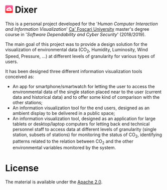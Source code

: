 <h1><img src="https://github.com/FabioDainese/Human_Computer_Interaction/blob/master/Source/Images/Smartphone/Smartphone%20Icon.png" width="24" alt="Dixer Logo">&nbsp;Dixer</h1>

This is a personal project developed for the '*Human Computer Interaction and Information Visualization*' [Ca' Foscari University](https://www.unive.it) master's degree course in '*Software Dependability and Cyber Security*' (2018/2019).

The main goal of this project was to provide a design solution for the visualization of environmental data (CO<sub>2</sub>, Humidity, Luminosity, Wind Speed, Pressure, ...) at different levels of granularity for various types of users.

It has been designed three different information visualization tools conceived as:
* An app for smartphone/smartwatch for letting the user to access the environmental data of the single station placed near to the user (current data and historical data) and to offer some kind of comparison with the other stations;
* An information visualization tool for the end users, designed as an ambient display to be delivered in a public space;
* An information visualization tool, designed as an application for large tablets or desktop/laptop computers for letting back end technical personnel staff to access data at different levels of granularity (single station, subsets of stations) for monitoring the status of CO<sub>2</sub>, identifying patterns related to the relation between CO<sub>2</sub> and the other environmental variables monitored by the system.  

# License
The material is available under the [Apache 2.0](https://github.com/FabioDainese/Human_Computer_Interaction/blob/master/LICENSE).

